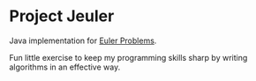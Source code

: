 # Project Jeuler

Java implementation for [Euler Problems](https://projecteuler.net/archives).

Fun little exercise to keep my programming skills sharp by writing algorithms in an effective way.